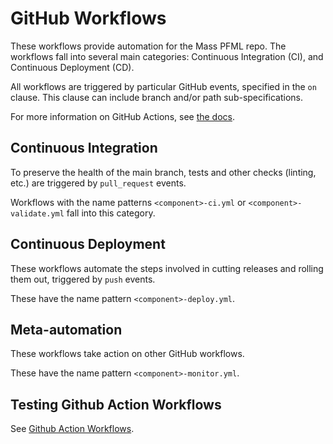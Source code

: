 # GitHub Workflows

These workflows provide automation for the Mass PFML repo. The workflows fall into several main categories: Continuous Integration (CI), and
Continuous Deployment (CD).

All workflows are triggered by particular GitHub events, specified in the `on` clause. This clause can include branch and/or path sub-specifications.

For more information on GitHub Actions, see [the docs](https://help.github.com/en/actions).

## Continuous Integration

To preserve the health of the main branch, tests and other checks (linting, etc.) are triggered by `pull_request` events.

Workflows with the name patterns `<component>-ci.yml` or `<component>-validate.yml` fall into this category.

## Continuous Deployment

These workflows automate the steps involved in cutting releases and rolling them out, triggered by `push` events.

These have the name pattern `<component>-deploy.yml`.

## Meta-automation

These workflows take action on other GitHub workflows.

These have the name pattern `<component>-monitor.yml`.

## Testing Github Action Workflows

See [Github Action Workflows](../../docs/infra/6-github-action-workflows.md).
